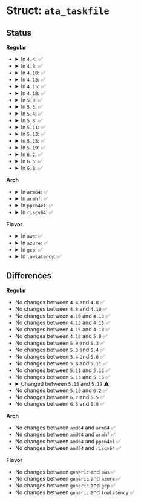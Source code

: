 # Struct: <code>ata_taskfile</code>

## Status
<b>Regular</b>
<ul>
<li>
<details>
<summary>In <code>4.4</code>: ✅</summary>

```c
struct ata_taskfile {
    long unsigned int flags;
    u8 protocol;
    u8 ctl;
    u8 hob_feature;
    u8 hob_nsect;
    u8 hob_lbal;
    u8 hob_lbam;
    u8 hob_lbah;
    u8 feature;
    u8 nsect;
    u8 lbal;
    u8 lbam;
    u8 lbah;
    u8 device;
    u8 command;
    u32 auxiliary;
};
```
</details>
</li>
<li>
<details>
<summary>In <code>4.8</code>: ✅</summary>

```c
struct ata_taskfile {
    long unsigned int flags;
    u8 protocol;
    u8 ctl;
    u8 hob_feature;
    u8 hob_nsect;
    u8 hob_lbal;
    u8 hob_lbam;
    u8 hob_lbah;
    u8 feature;
    u8 nsect;
    u8 lbal;
    u8 lbam;
    u8 lbah;
    u8 device;
    u8 command;
    u32 auxiliary;
};
```
</details>
</li>
<li>
<details>
<summary>In <code>4.10</code>: ✅</summary>

```c
struct ata_taskfile {
    long unsigned int flags;
    u8 protocol;
    u8 ctl;
    u8 hob_feature;
    u8 hob_nsect;
    u8 hob_lbal;
    u8 hob_lbam;
    u8 hob_lbah;
    u8 feature;
    u8 nsect;
    u8 lbal;
    u8 lbam;
    u8 lbah;
    u8 device;
    u8 command;
    u32 auxiliary;
};
```
</details>
</li>
<li>
<details>
<summary>In <code>4.13</code>: ✅</summary>

```c
struct ata_taskfile {
    long unsigned int flags;
    u8 protocol;
    u8 ctl;
    u8 hob_feature;
    u8 hob_nsect;
    u8 hob_lbal;
    u8 hob_lbam;
    u8 hob_lbah;
    u8 feature;
    u8 nsect;
    u8 lbal;
    u8 lbam;
    u8 lbah;
    u8 device;
    u8 command;
    u32 auxiliary;
};
```
</details>
</li>
<li>
<details>
<summary>In <code>4.15</code>: ✅</summary>

```c
struct ata_taskfile {
    long unsigned int flags;
    u8 protocol;
    u8 ctl;
    u8 hob_feature;
    u8 hob_nsect;
    u8 hob_lbal;
    u8 hob_lbam;
    u8 hob_lbah;
    u8 feature;
    u8 nsect;
    u8 lbal;
    u8 lbam;
    u8 lbah;
    u8 device;
    u8 command;
    u32 auxiliary;
};
```
</details>
</li>
<li>
<details>
<summary>In <code>4.18</code>: ✅</summary>

```c
struct ata_taskfile {
    long unsigned int flags;
    u8 protocol;
    u8 ctl;
    u8 hob_feature;
    u8 hob_nsect;
    u8 hob_lbal;
    u8 hob_lbam;
    u8 hob_lbah;
    u8 feature;
    u8 nsect;
    u8 lbal;
    u8 lbam;
    u8 lbah;
    u8 device;
    u8 command;
    u32 auxiliary;
};
```
</details>
</li>
<li>
<details>
<summary>In <code>5.0</code>: ✅</summary>

```c
struct ata_taskfile {
    long unsigned int flags;
    u8 protocol;
    u8 ctl;
    u8 hob_feature;
    u8 hob_nsect;
    u8 hob_lbal;
    u8 hob_lbam;
    u8 hob_lbah;
    u8 feature;
    u8 nsect;
    u8 lbal;
    u8 lbam;
    u8 lbah;
    u8 device;
    u8 command;
    u32 auxiliary;
};
```
</details>
</li>
<li>
<details>
<summary>In <code>5.3</code>: ✅</summary>

```c
struct ata_taskfile {
    long unsigned int flags;
    u8 protocol;
    u8 ctl;
    u8 hob_feature;
    u8 hob_nsect;
    u8 hob_lbal;
    u8 hob_lbam;
    u8 hob_lbah;
    u8 feature;
    u8 nsect;
    u8 lbal;
    u8 lbam;
    u8 lbah;
    u8 device;
    u8 command;
    u32 auxiliary;
};
```
</details>
</li>
<li>
<details>
<summary>In <code>5.4</code>: ✅</summary>

```c
struct ata_taskfile {
    long unsigned int flags;
    u8 protocol;
    u8 ctl;
    u8 hob_feature;
    u8 hob_nsect;
    u8 hob_lbal;
    u8 hob_lbam;
    u8 hob_lbah;
    u8 feature;
    u8 nsect;
    u8 lbal;
    u8 lbam;
    u8 lbah;
    u8 device;
    u8 command;
    u32 auxiliary;
};
```
</details>
</li>
<li>
<details>
<summary>In <code>5.8</code>: ✅</summary>

```c
struct ata_taskfile {
    long unsigned int flags;
    u8 protocol;
    u8 ctl;
    u8 hob_feature;
    u8 hob_nsect;
    u8 hob_lbal;
    u8 hob_lbam;
    u8 hob_lbah;
    u8 feature;
    u8 nsect;
    u8 lbal;
    u8 lbam;
    u8 lbah;
    u8 device;
    u8 command;
    u32 auxiliary;
};
```
</details>
</li>
<li>
<details>
<summary>In <code>5.11</code>: ✅</summary>

```c
struct ata_taskfile {
    long unsigned int flags;
    u8 protocol;
    u8 ctl;
    u8 hob_feature;
    u8 hob_nsect;
    u8 hob_lbal;
    u8 hob_lbam;
    u8 hob_lbah;
    u8 feature;
    u8 nsect;
    u8 lbal;
    u8 lbam;
    u8 lbah;
    u8 device;
    u8 command;
    u32 auxiliary;
};
```
</details>
</li>
<li>
<details>
<summary>In <code>5.13</code>: ✅</summary>

```c
struct ata_taskfile {
    long unsigned int flags;
    u8 protocol;
    u8 ctl;
    u8 hob_feature;
    u8 hob_nsect;
    u8 hob_lbal;
    u8 hob_lbam;
    u8 hob_lbah;
    u8 feature;
    u8 nsect;
    u8 lbal;
    u8 lbam;
    u8 lbah;
    u8 device;
    u8 command;
    u32 auxiliary;
};
```
</details>
</li>
<li>
<details>
<summary>In <code>5.15</code>: ✅</summary>

```c
struct ata_taskfile {
    long unsigned int flags;
    u8 protocol;
    u8 ctl;
    u8 hob_feature;
    u8 hob_nsect;
    u8 hob_lbal;
    u8 hob_lbam;
    u8 hob_lbah;
    u8 feature;
    u8 nsect;
    u8 lbal;
    u8 lbam;
    u8 lbah;
    u8 device;
    u8 command;
    u32 auxiliary;
};
```
</details>
</li>
<li>
<details>
<summary>In <code>5.19</code>: ✅</summary>

```c
struct ata_taskfile {
    long unsigned int flags;
    u8 protocol;
    u8 ctl;
    u8 hob_feature;
    u8 hob_nsect;
    u8 hob_lbal;
    u8 hob_lbam;
    u8 hob_lbah;
    u8 error;
    u8 feature;
    u8 nsect;
    u8 lbal;
    u8 lbam;
    u8 lbah;
    u8 device;
    u8 status;
    u8 command;
    u32 auxiliary;
};
```
</details>
</li>
<li>
<details>
<summary>In <code>6.2</code>: ✅</summary>

```c
struct ata_taskfile {
    long unsigned int flags;
    u8 protocol;
    u8 ctl;
    u8 hob_feature;
    u8 hob_nsect;
    u8 hob_lbal;
    u8 hob_lbam;
    u8 hob_lbah;
    u8 error;
    u8 feature;
    u8 nsect;
    u8 lbal;
    u8 lbam;
    u8 lbah;
    u8 device;
    u8 status;
    u8 command;
    u32 auxiliary;
};
```
</details>
</li>
<li>
<details>
<summary>In <code>6.5</code>: ✅</summary>

```c
struct ata_taskfile {
    long unsigned int flags;
    u8 protocol;
    u8 ctl;
    u8 hob_feature;
    u8 hob_nsect;
    u8 hob_lbal;
    u8 hob_lbam;
    u8 hob_lbah;
    u8 error;
    u8 feature;
    u8 nsect;
    u8 lbal;
    u8 lbam;
    u8 lbah;
    u8 device;
    u8 status;
    u8 command;
    u32 auxiliary;
};
```
</details>
</li>
<li>
<details>
<summary>In <code>6.8</code>: ✅</summary>

```c
struct ata_taskfile {
    long unsigned int flags;
    u8 protocol;
    u8 ctl;
    u8 hob_feature;
    u8 hob_nsect;
    u8 hob_lbal;
    u8 hob_lbam;
    u8 hob_lbah;
    u8 error;
    u8 feature;
    u8 nsect;
    u8 lbal;
    u8 lbam;
    u8 lbah;
    u8 device;
    u8 status;
    u8 command;
    u32 auxiliary;
};
```
</details>
</li>
</ul>
<b>Arch</b>
<ul>
<li>
<details>
<summary>In <code>arm64</code>: ✅</summary>

```c
struct ata_taskfile {
    long unsigned int flags;
    u8 protocol;
    u8 ctl;
    u8 hob_feature;
    u8 hob_nsect;
    u8 hob_lbal;
    u8 hob_lbam;
    u8 hob_lbah;
    u8 feature;
    u8 nsect;
    u8 lbal;
    u8 lbam;
    u8 lbah;
    u8 device;
    u8 command;
    u32 auxiliary;
};
```
</details>
</li>
<li>
<details>
<summary>In <code>armhf</code>: ✅</summary>

```c
struct ata_taskfile {
    long unsigned int flags;
    u8 protocol;
    u8 ctl;
    u8 hob_feature;
    u8 hob_nsect;
    u8 hob_lbal;
    u8 hob_lbam;
    u8 hob_lbah;
    u8 feature;
    u8 nsect;
    u8 lbal;
    u8 lbam;
    u8 lbah;
    u8 device;
    u8 command;
    u32 auxiliary;
};
```
</details>
</li>
<li>
<details>
<summary>In <code>ppc64el</code>: ✅</summary>

```c
struct ata_taskfile {
    long unsigned int flags;
    u8 protocol;
    u8 ctl;
    u8 hob_feature;
    u8 hob_nsect;
    u8 hob_lbal;
    u8 hob_lbam;
    u8 hob_lbah;
    u8 feature;
    u8 nsect;
    u8 lbal;
    u8 lbam;
    u8 lbah;
    u8 device;
    u8 command;
    u32 auxiliary;
};
```
</details>
</li>
<li>
<details>
<summary>In <code>riscv64</code>: ✅</summary>

```c
struct ata_taskfile {
    long unsigned int flags;
    u8 protocol;
    u8 ctl;
    u8 hob_feature;
    u8 hob_nsect;
    u8 hob_lbal;
    u8 hob_lbam;
    u8 hob_lbah;
    u8 feature;
    u8 nsect;
    u8 lbal;
    u8 lbam;
    u8 lbah;
    u8 device;
    u8 command;
    u32 auxiliary;
};
```
</details>
</li>
</ul>
<b>Flavor</b>
<ul>
<li>
<details>
<summary>In <code>aws</code>: ✅</summary>

```c
struct ata_taskfile {
    long unsigned int flags;
    u8 protocol;
    u8 ctl;
    u8 hob_feature;
    u8 hob_nsect;
    u8 hob_lbal;
    u8 hob_lbam;
    u8 hob_lbah;
    u8 feature;
    u8 nsect;
    u8 lbal;
    u8 lbam;
    u8 lbah;
    u8 device;
    u8 command;
    u32 auxiliary;
};
```
</details>
</li>
<li>
<details>
<summary>In <code>azure</code>: ✅</summary>

```c
struct ata_taskfile {
    long unsigned int flags;
    u8 protocol;
    u8 ctl;
    u8 hob_feature;
    u8 hob_nsect;
    u8 hob_lbal;
    u8 hob_lbam;
    u8 hob_lbah;
    u8 feature;
    u8 nsect;
    u8 lbal;
    u8 lbam;
    u8 lbah;
    u8 device;
    u8 command;
    u32 auxiliary;
};
```
</details>
</li>
<li>
<details>
<summary>In <code>gcp</code>: ✅</summary>

```c
struct ata_taskfile {
    long unsigned int flags;
    u8 protocol;
    u8 ctl;
    u8 hob_feature;
    u8 hob_nsect;
    u8 hob_lbal;
    u8 hob_lbam;
    u8 hob_lbah;
    u8 feature;
    u8 nsect;
    u8 lbal;
    u8 lbam;
    u8 lbah;
    u8 device;
    u8 command;
    u32 auxiliary;
};
```
</details>
</li>
<li>
<details>
<summary>In <code>lowlatency</code>: ✅</summary>

```c
struct ata_taskfile {
    long unsigned int flags;
    u8 protocol;
    u8 ctl;
    u8 hob_feature;
    u8 hob_nsect;
    u8 hob_lbal;
    u8 hob_lbam;
    u8 hob_lbah;
    u8 feature;
    u8 nsect;
    u8 lbal;
    u8 lbam;
    u8 lbah;
    u8 device;
    u8 command;
    u32 auxiliary;
};
```
</details>
</li>
</ul>

## Differences
<b>Regular</b>
<ul>
<li>
No changes between <code>4.4</code> and <code>4.8</code> ✅
</li>
<li>
No changes between <code>4.8</code> and <code>4.10</code> ✅
</li>
<li>
No changes between <code>4.10</code> and <code>4.13</code> ✅
</li>
<li>
No changes between <code>4.13</code> and <code>4.15</code> ✅
</li>
<li>
No changes between <code>4.15</code> and <code>4.18</code> ✅
</li>
<li>
No changes between <code>4.18</code> and <code>5.0</code> ✅
</li>
<li>
No changes between <code>5.0</code> and <code>5.3</code> ✅
</li>
<li>
No changes between <code>5.3</code> and <code>5.4</code> ✅
</li>
<li>
No changes between <code>5.4</code> and <code>5.8</code> ✅
</li>
<li>
No changes between <code>5.8</code> and <code>5.11</code> ✅
</li>
<li>
No changes between <code>5.11</code> and <code>5.13</code> ✅
</li>
<li>
No changes between <code>5.13</code> and <code>5.15</code> ✅
</li>
<li>
<details>
<summary>Changed between <code>5.15</code> and <code>5.19</code> ⚠️</summary>
<ul>
<li>
<b>Field added. </b>
<code>u8 error</code>
</li>
<li>
<b>Field added. </b>
<code>u8 status</code>
</li>
</ul>
</details>
</li>
<li>
No changes between <code>5.19</code> and <code>6.2</code> ✅
</li>
<li>
No changes between <code>6.2</code> and <code>6.5</code> ✅
</li>
<li>
No changes between <code>6.5</code> and <code>6.8</code> ✅
</li>
</ul>
<b>Arch</b>
<ul>
<li>
No changes between <code>amd64</code> and <code>arm64</code> ✅
</li>
<li>
No changes between <code>amd64</code> and <code>armhf</code> ✅
</li>
<li>
No changes between <code>amd64</code> and <code>ppc64el</code> ✅
</li>
<li>
No changes between <code>amd64</code> and <code>riscv64</code> ✅
</li>
</ul>
<b>Flavor</b>
<ul>
<li>
No changes between <code>generic</code> and <code>aws</code> ✅
</li>
<li>
No changes between <code>generic</code> and <code>azure</code> ✅
</li>
<li>
No changes between <code>generic</code> and <code>gcp</code> ✅
</li>
<li>
No changes between <code>generic</code> and <code>lowlatency</code> ✅
</li>
</ul>
